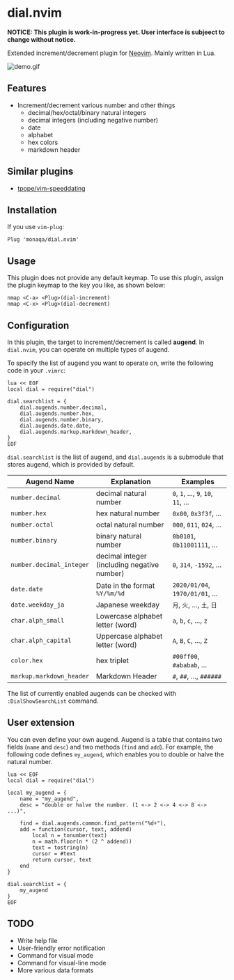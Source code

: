 # dial.nvim

**NOTICE: This plugin is work-in-progress yet. User interface is subjeect to change without notice.**

Extended increment/decrement plugin for [Neovim](https://github.com/neovim/neovim).
Mainly written in Lua.

![demo.gif](https://github.com/monaqa/dial.nvim/wiki/fig/dial-demo.gif)


## Features

* Increment/decrement various number and other things
  * decimal/hex/octal/binary natural integers
  * decimal integers (including negative number)
  * date
  * alphabet
  * hex colors
  * markdown header

## Similar plugins

* [tpope/vim-speeddating](https://github.com/tpope/vim-speeddating)

## Installation

If you use `vim-plug`:
```vim
Plug 'monaqa/dial.nvim'
```

## Usage

This plugin does not provide any default keymap.
To use this plugin, assign the plugin keymap to the key you like, as shown below:

```vim
nmap <C-a> <Plug>(dial-increment)
nmap <C-x> <Plug>(dial-decrement)
```

## Configuration

In this plugin, the target to increment/decrement is called **augend**.
In `dial.nvim`, you can operate on multiple types of augend.

To specify the list of augend you want to operate on, write the following code in your `.vimrc`:

```vim
lua << EOF
local dial = require("dial")

dial.searchlist = {
    dial.augends.number.decimal,
    dial.augends.number.hex,
    dial.augends.number.binary,
    dial.augends.date.date,
    dial.augends.markup.markdown_header,
}
EOF
```

`dial.searchlist` is the list of augend,
and `dial.augends` is a submodule that stores augend, which is provided by default.

|Augend Name             |Explanation                                |Examples                           |
|------------------------|-------------------------------------------|-----------------------------------|
|`number.decimal`        |decimal natural number                     |`0`, `1`, ..., `9`, `10`, `11`, ...|
|`number.hex`            |hex natural number                         |`0x00`, `0x3f3f`, ...              |
|`number.octal`          |octal natural number                       |`000`, `011`, `024`, ...           |
|`number.binary`         |binary natural number                      |`0b0101`, `0b11001111`, ...        |
|`number.decimal_integer`|decimal integer (including negative number)|`0`, `314`, `-1592`, ...           |
|`date.date`             |Date in the format `%Y/%m/%d`              |`2020/01/04`, `1970/01/01`, ...    |
|`date.weekday_ja`       |Japanese weekday                           |`月`, `火`, ..., `土`, `日`        |
|`char.alph_small`       |Lowercase alphabet letter (word)           |`a`, `b`, `c`, ..., `z`            |
|`char.alph_capital`     |Uppercase alphabet letter (word)           |`A`, `B`, `C`, ..., `Z`            |
|`color.hex`             |hex triplet                                |`#00ff00`, `#ababab`, ...          |
|`markup.markdown_header`|Markdown Header                            |`#`, `##`, ..., `######`           |

The list of currently enabled augends can be checked with `:DialShowSearchList` command.

## User extension

You can even define your own augend.
Augend is a table that contains two fields (`name` and `desc`) and two methods (`find` and `add`).
For example, the following code defines `my_augend`, which enables you to double or halve the natural number.

```vim
lua << EOF
local dial = require("dial")

local my_augend = {
    name = "my_augend",
    desc = "double or halve the number. (1 <-> 2 <-> 4 <-> 8 <-> ...)",

    find = dial.augends.common.find_pattern("%d+"),
    add = function(cursor, text, addend)
        local n = tonumber(text)
        n = math.floor(n * (2 ^ addend))
        text = tostring(n)
        cursor = #text
        return cursor, text
    end
}

dial.searchlist = {
    my_augend
}
EOF
```

## TODO

* Write help file
* User-friendly error notification
* Command for visual mode
* Command for visual-line mode
* More various data formats
